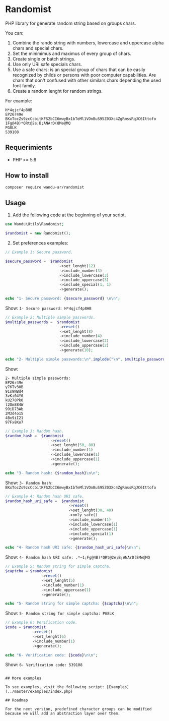 # Randomist

PHP library for generate random string based on groups chars.

You can:
1. Combine the rando string with numbers, lowercase and uppercase alpha chars and special chars.
2. Set the minimimus and maximus of every group of chars.
3. Create single or batch strings.
4. Use only URI safe specials chars.
5. Use a safe chars: is an special group of chars that can be easily recognized by childs or persons with poor computer capabilities. Are chars that don't confused with other similars chars depending the used font family.
6. Create a random lenght for random strings.

For example:
```
H*4qjcf4p8HB 
EP26r49e
BKxTocZs9zcCcbitKFS2bCI6mwyBx1bTeMl1VOnBuS95Z03Xc4ZgRmssRqJC6Ittofo
1Fg@4B)*QRt@2e;B;ANArD(8Me@MQ
PG8LK
539108
```

## Requerimients

- PHP >= 5.6

## How to install

```sh
composer require wandu-ar/randomist
```

## Usage

1. Add the following code at the beginning of your script.

```php
use Wandu\Utils\Randomist;

$randomist = new Randomist();

```

2. Set preferences examples:

```php
// Example 1: Secure password.

$secure_password =  $randomist
                        ->set_lenght(12)
                        ->include_number(3)
                        ->include_lowercase(3)
                        ->include_uppercase(3)
                        ->include_special(1, 1)
                        ->generate();

echo "1- Secure password: {$secure_password} \n\n";
```
Show: `1- Secure password: H*4qjcf4p8HB`

```php
// Example 2: Multiple simple passwords.
$multiple_passwords =  $randomist
                        ->reset()
                        ->set_lenght(8)
                        ->include_number(4)
                        ->include_lowercase(2)
                        ->include_uppercase(2)
                        ->generate(10);

echo "2- Multiple simple passwords:\n".implode("\n", $multiple_passwords)."\n\n";
```
Show: 
```
2- Multiple simple passwords:
EP26r49e
y76Tv30B
91s9NBd4
3vKi04Y0
kU270Pk0
l2Om884W
99iD73Ab
2M3d4o1S
4Bx9iI21
97Fx8Ko7
```

```php
// Example 3: Random hash.
$random_hash =  $randomist
                    ->reset()
                    ->set_lenght(50, 80)
                    ->include_number(1)
                    ->include_lowercase(1)
                    ->include_uppercase(1)
                    ->generate();

echo "3- Random hash: {$random_hash}\n\n";  
```
Show: `3- Random hash: BKxTocZs9zcCcbitKFS2bCI6mwyBx1bTeMl1VOnBuS95Z03Xc4ZgRmssRqJC6Ittofo`

```php
// Example 4: Random hash URI safe.
$random_hash_uri_safe =  $randomist
                            ->reset()
                            ->set_lenght(30, 40)
                            ->only_safe()
                            ->include_number(1)
                            ->include_lowercase(1)
                            ->include_uppercase(1)
                            ->include_special(1)
                            ->generate();

echo "4- Random hash URI safe: {$random_hash_uri_safe}\n\n";
```
Show: `4- Random hash URI safe: .*~1;Fg@4B)*QRt@2e;B;ANArD(8Me@MQ`

```php
// Example 5: Random string for simple captcha.
$captcha = $randomist
                ->reset()
                ->set_lenght(5)
                ->include_number(1)
                ->include_uppercase(1)
                ->generate();

echo "5- Random string for simple captcha: {$captcha}\n\n";
```
Show: `5- Random string for simple captcha: PG8LK`

```php
// Example 6: Verification code.
$code = $randomist
            ->reset()
            ->set_lenght(6)
            ->include_number(1)
            ->generate();

echo "6- Verification code: {$code}\n\n";
```
Show: `6- Verification code: 539108`            

```

## More examples

To see examples, visit the following script: [Examples](../master/examples/index.php)

## Roadmap 

For the next version, predefined character groups can be modified because we will add an abstraction layer over them.